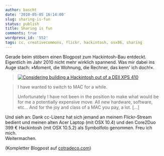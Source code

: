 ```yaml
---
author: bascht
date: '2010-05-05 16:14:00'
slug: sharing-is-fun
status: publish
title: Sharing is fun
comments: true
wordpress_id: '552'
tags: cc, creativecommons, flickr, hackintosh, osx86, sharing
---
```


Gerade beim stöbern einen Blogpost zum Hackintosh-Bau entdeckt.
Eigentlich im Jahr 2010 nicht mehr wirklich spannend. Was mir dabei
ins Auge stach: »Moment, die Wohnung, die Rechner, das kenn' ich
doch!«.
> [![Considering building a Hackintosh out of a DEll XPS 410](http://cotradeco.com/uploads/images/postables/0000/3037/hackintosh-hack-macs-bascht-2419245924_66e93830a8_medium.jpg?1209750149)](http://cotradeco.com/uploads/images/postables/0000/3037/hackintosh-hack-macs-bascht-2419245924_66e93830a8_large.jpg)

> I have wanted to switch to MAC for a while.
> 
> Unfortunately I have not been in the position to make what would be
> for me a potentially expensive move. All new hardware, software,
> etc… And for the joy and class of a MAC you pay, a lot. [...]

Und sieh an: Dank cc-Lizenz hat sich jemand an meinem Flickr-Stream
bedient und meinen alten Acer Laptop (mit OSX 10.4) und den
Core2Duo 399 € Hackintosh (mit OSX 10.5.2) als Symbolfoto genommen.
Freu ich mich.   
Weitermachen.

(Kompletter
Blogpost auf [cotradeco.com](http://cotradeco.com/posts/523-considering-building-a-hackintosh-out-of-a-dell-xps-410))



